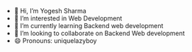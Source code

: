 - 👋 Hi, I’m Yogesh Sharma
- 👀 I’m interested in Web Development
- 🌱 I’m currently learning Backend web development
- 💞️ I’m looking to collaborate on Backend Web development
- 😄 Pronouns: uniquelazyboy
  

<!---
yogesh-sharma1729/yogesh-sharma1729 is a ✨ special ✨ repository because its `README.md` (this file) appears on your GitHub profile.
You can click the Preview link to take a look at your changes.
--->
